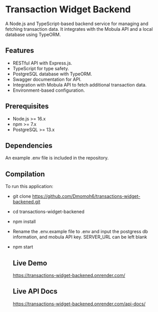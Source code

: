 # Transaction Widget Backend

A Node.js and TypeScript-based backend service for managing and fetching transaction data. It integrates with the Mobula API and a local database using TypeORM.

## Features

- RESTful API with Express.js.
- TypeScript for type safety.
- PostgreSQL database with TypeORM.
- Swagger documentation for API.
- Integration with Mobula API to fetch additional transaction data.
- Environment-based configuration.

## Prerequisites

- Node.js >= 16.x
- npm >= 7.x
- PostgreSQL >= 13.x

## Dependencies

An example .env file is included in the repository.

## Compilation
To run this application:
- git clone https://github.com/Dmomoh6/transactions-widget-backened.git
- cd transactions-widget-backened
- npm install
- Rename the .env.example file to .env and input the postgress db information, and mobula API key. SERVER_URL can be left blank
- npm start

  ## Live Demo
  https://transactions-widget-backened.onrender.com/

  ## Live API Docs
  https://transactions-widget-backened.onrender.com/api-docs/
